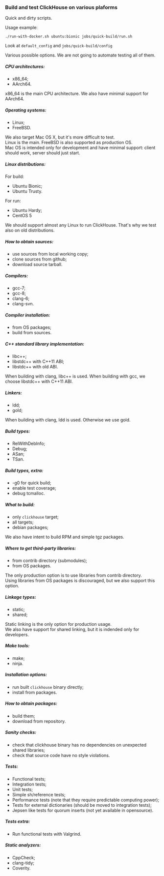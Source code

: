 ### Build and test ClickHouse on various plaforms

Quick and dirty scripts.

Usage example:
```
./run-with-docker.sh ubuntu:bionic jobs/quick-build/run.sh
```

Look at `default_config` and `jobs/quick-build/config`

Various possible options. We are not going to automate testing all of them.

##### CPU architectures:
- x86_64;
- AArch64.

x86_64 is the main CPU architecture. We also have minimal support for AArch64.

##### Operating systems:
- Linux;
- FreeBSD.

We also target Mac OS X, but it's more difficult to test.  
Linux is the main. FreeBSD is also supported as production OS.  
Mac OS is intended only for development and have minimal support: client should work, server should just start.

##### Linux distributions:
For build:
- Ubuntu Bionic;
- Ubuntu Trusty.

For run:
- Ubuntu Hardy;
- CentOS 5

We should support almost any Linux to run ClickHouse. That's why we test also on old distributions.

##### How to obtain sources:
- use sources from local working copy;
- clone sources from github;
- download source tarball.

##### Compilers:
- gcc-7;
- gcc-8;
- clang-6;
- clang-svn.

##### Compiler installation:
- from OS packages;
- build from sources.

##### C++ standard library implementation:
- libc++;
- libstdc++ with C++11 ABI;
- libstdc++ with old ABI.

When building with clang, libc++ is used. When building with gcc, we choose libstdc++ with C++11 ABI.

##### Linkers:
- ldd;
- gold;

When building with clang, ldd is used. Otherwise we use gold.

##### Build types:
- RelWithDebInfo;
- Debug;
- ASan;
- TSan.

##### Build types, extra:
- -g0 for quick build;
- enable test coverage;
- debug tcmalloc.

##### What to build:
- only `clickhouse` target;
- all targets;
- debian packages;

We also have intent to build RPM and simple tgz packages.

##### Where to get third-party libraries:
- from contrib directory (submodules);
- from OS packages.

The only production option is to use libraries from contrib directory.  
Using libraries from OS packages is discouraged, but we also support this option.

##### Linkage types:
- static;
- shared;

Static linking is the only option for production usage.  
We also have support for shared linking, but it is indended only for developers.

##### Make tools:
- make;
- ninja.

##### Installation options:
- run built `clickhouse` binary directly;
- install from packages.

##### How to obtain packages:
- build them;
- download from repository.

##### Sanity checks:
- check that clickhouse binary has no dependencies on unexpected shared libraries;
- check that source code have no style violations.

##### Tests:
- Functional tests;
- Integration tests;
- Unit tests;
- Simple sh/reference tests;
- Performance tests (note that they require predictable computing power);
- Tests for external dictionaries (should be moved to integration tests);
- Jepsen like tests for quorum inserts (not yet available in opensource).

##### Tests extra:
- Run functional tests with Valgrind.

##### Static analyzers:
- CppCheck;
- clang-tidy;
- Coverity.

